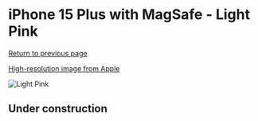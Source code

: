 # iPhone 15 Plus with MagSafe - Light Pink

[Return to previous page](/iphone_15)

[High-resolution image from Apple](https://store.storeimages.cdn-apple.com/8756/as-images.apple.com/is/MT143?wid=4500&hei=4500&fmt=png)

<div style="width: 500px"><img src="/almost_uncompressed/MT143.webp" alt="Light Pink"></div>

## Under construction
